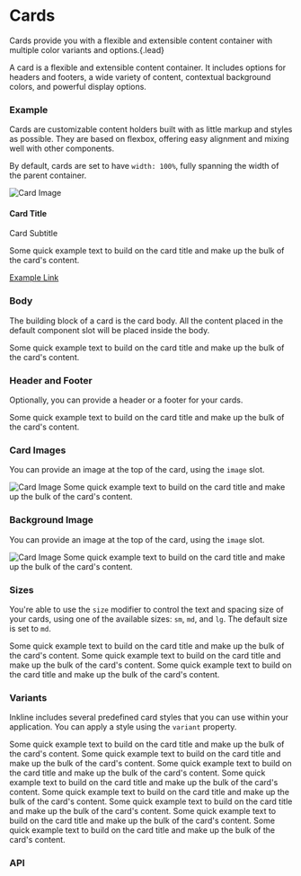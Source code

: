 # Cards
Cards provide you with a flexible and extensible content container with multiple color variants and options.{.lead}

A card is a flexible and extensible content container. It includes options for headers and footers, a wide variety of content, 
contextual background colors, and powerful display options. 

### Example
Cards are customizable content holders built with as little markup and styles as possible. 
They are based on flexbox, offering easy alignment and mixing well with other components. 

By default, cards are set to have `width: 100%`, fully spanning the width of the parent container. 

<i-code-preview title="Card Example" link="https://github.com/inkline/inkline/tree/master/src/components/Card">

<i-row>
    <i-column md="4">
        <i-card>
            <img slot="image" src="http://placehold.it/400x200" alt="Card Image" />
            <h4 class="title">Card Title</h4>
            <p class="subtitle">Card Subtitle</p>
            <p>
                Some quick example text to build on the card title and make up the bulk of the card's content.
            </p>
            <a class="link" href="http://inkline.io">Example Link</a>
        </i-card>
    </i-column>
</i-row>

<template slot="html">

~~~html
<i-card>
    <img slot="image" src="image.jpg" alt="Card Image" />
    <h4 class="title">Card Title</h4>
    <p class="subtitle">Card Subtitle</p>
    <p>
        Some quick example text to build on the card title and make up the bulk of the card's content.
    </p>
    <a class="link" href="http://inkline.io">Example Link</a>
</i-card>
~~~

</template>
</i-code-preview>

### Body
The building block of a card is the card body. All the content placed in the default component slot will be placed inside the body.

<i-code-preview title="Card Body" link="https://github.com/inkline/inkline/tree/master/src/components/Card">

<i-row>
    <i-column md="4">
        <i-card>
            Some quick example text to build on the card title and make up the bulk of the card's content.
        </i-card>
    </i-column>
</i-row>

<template slot="html">

~~~html
<i-card>
    Some quick example text to build on the card title and make up the bulk of the card's content.
</i-card>
~~~

</template>
</i-code-preview>

### Header and Footer
Optionally, you can provide a header or a footer for your cards.

<i-code-preview title="Card Header and Footer" link="https://github.com/inkline/inkline/tree/master/src/components/Card">

<i-row>
    <i-column md="4">
        <i-card>
            <template slot="header">Card Header</template>
            Some quick example text to build on the card title and make up the bulk of the card's content.
            <template slot="footer">Card Footer</template>
        </i-card>
    </i-column>
</i-row>

<template slot="html">

~~~html
<i-card>
    <template slot="header">Card Header</template>
    Some quick example text to build on the card title and make up the bulk of the card's content.
    <template slot="footer">Card Footer</template>
</i-card>
~~~

</template>
</i-code-preview>

### Card Images
You can provide an image at the top of the card, using the `image` slot.

<i-code-preview title="Card Image" link="https://github.com/inkline/inkline/tree/master/src/components/Card">

<i-row>
    <i-column md="4">
        <i-card>
            <img slot="image" src="http://placehold.it/400x200" alt="Card Image" />
            Some quick example text to build on the card title and make up the bulk of the card's content.
        </i-card>
    </i-column>
</i-row>

<template slot="html">

~~~html
<i-card>
    <img slot="image" src="image.jpg" alt="Card Image" />
    Some quick example text to build on the card title and make up the bulk of the card's content.
</i-card>
~~~

</template>
</i-code-preview>

### Background Image
You can provide an image at the top of the card, using the `image` slot.

<i-code-preview title="Card Background Image" link="https://github.com/inkline/inkline/tree/master/src/components/Card">

<i-row>
    <i-column md="4">
        <i-card>
            <img slot="image" src="http://placehold.it/400x200" alt="Card Image" />
            Some quick example text to build on the card title and make up the bulk of the card's content.
        </i-card>
    </i-column>
</i-row>

<template slot="html">

~~~html
<i-card>
    <img slot="image" src="image.jpg" alt="Card Image" />
    Some quick example text to build on the card title and make up the bulk of the card's content.
</i-card>
~~~

</template>
</i-code-preview>

### Sizes
You're able to use the `size` modifier to control the text and spacing size of your cards, using one of the available sizes: `sm`, `md`, and `lg`. 
The default size is set to `md`.

<i-code-preview title="Card Sizes" link="https://github.com/inkline/inkline/tree/master/src/components/Card">

<i-row>
    <i-column md="4">
        <i-card size="sm">
            Some quick example text to build on the card title and make up the bulk of the card's content.
        </i-card>
    </i-column>
    <i-column md="4">
        <i-card size="md">
            Some quick example text to build on the card title and make up the bulk of the card's content.
        </i-card>
    </i-column>
    <i-column md="4">
        <i-card size="lg">
            Some quick example text to build on the card title and make up the bulk of the card's content.
        </i-card>
    </i-column>
</i-row>

<template slot="html">

~~~html
<i-card size="sm">
    Some quick example text to build on the card title and make up the bulk of the card's content.
</i-card>
~~~
~~~html
<i-card size="md">
    Some quick example text to build on the card title and make up the bulk of the card's content.
</i-card>
~~~
~~~html
<i-card size="lg">
    Some quick example text to build on the card title and make up the bulk of the card's content.
</i-card>
~~~

</template>
</i-code-preview>

### Variants
Inkline includes several predefined card styles that you can use within your application. You can apply a style using the `variant` property.

<i-code-preview title="Card Variants" link="https://github.com/inkline/inkline/tree/master/src/components/Card">

<i-row class="_margin-bottom-1">
    <i-column md="4">
        <i-card variant="light">
            <template slot="header">Light Card</template>
            Some quick example text to build on the card title and make up the bulk of the card's content.
        </i-card>
    </i-column>
    <i-column md="4">
        <i-card variant="dark">
            <template slot="header">Dark Card</template>
            Some quick example text to build on the card title and make up the bulk of the card's content.
        </i-card>
    </i-column>
    <i-column md="4">
        <i-card variant="primary">
            <template slot="header">Primary Card</template>
            Some quick example text to build on the card title and make up the bulk of the card's content.
        </i-card>
    </i-column>
</i-row>

<i-row class="_margin-bottom-1">
    <i-column md="4">
        <i-card variant="secondary">
            <template slot="header">Secondary Card</template>
            Some quick example text to build on the card title and make up the bulk of the card's content.
        </i-card>
    </i-column>
    <i-column md="4">
        <i-card variant="success">
            <template slot="header">Success Card</template>
            Some quick example text to build on the card title and make up the bulk of the card's content.
        </i-card>
    </i-column>
    <i-column md="4">
        <i-card variant="danger">
            <template slot="header">Danger Card</template>
            Some quick example text to build on the card title and make up the bulk of the card's content.
        </i-card>
    </i-column>
</i-row>

<i-row>
    <i-column md="4">
        <i-card variant="warning">
            <template slot="header">Warning Card</template>
            Some quick example text to build on the card title and make up the bulk of the card's content.
        </i-card>
    </i-column>
    <i-column md="4">
        <i-card variant="info">
            <template slot="header">Info Card</template>
            Some quick example text to build on the card title and make up the bulk of the card's content.
        </i-card>
    </i-column>
</i-row>

<template slot="html">

~~~html
<i-card variant="light">
    <template slot="header">Light Card</template>
    Some quick example text to build on the card title and make up the bulk of the card's content.
</i-card>
~~~
~~~html
<i-card variant="dark">
    <template slot="header">Dark Card</template>
    Some quick example text to build on the card title and make up the bulk of the card's content.
</i-card>
~~~
~~~html
<i-card variant="primary">
    <template slot="header">Primary Card</template>
    Some quick example text to build on the card title and make up the bulk of the card's content.
</i-card>
~~~
~~~html
<i-card variant="secondary">
    <template slot="header">Secondary Card</template>
    Some quick example text to build on the card title and make up the bulk of the card's content.
</i-card>
~~~
~~~html
<i-card variant="success">
    <template slot="header">Success Card</template>
    Some quick example text to build on the card title and make up the bulk of the card's content.
</i-card>
~~~
~~~html
<i-card variant="danger">
    <template slot="header">Danger Card</template>
    Some quick example text to build on the card title and make up the bulk of the card's content.
</i-card>
~~~
~~~html
<i-card variant="warning">
    <template slot="header">Warning Card</template>
    Some quick example text to build on the card title and make up the bulk of the card's content.
</i-card>
~~~
~~~html
<i-card variant="info">
    <template slot="header">Info Card</template>
    Some quick example text to build on the card title and make up the bulk of the card's content.
</i-card>
~~~

</template>
</i-code-preview>


### API

<i-api-preview markup="i-card" title="Card API" expanded link="https://github.com/inkline/inkline/tree/master/src/components/Card">
    <template slot="props">
        <table class="table -bordered">
            <thead>
                <tr>
                    <th>Property</th>
                    <th>Description</th>
                    <th>Type</th>
                    <th>Accepted</th>
                    <th>Default</th>
                </tr>
            </thead>
            <tbody>
                <tr>
                    <td>size</td>
                    <td>Sets the size of the card component.</td>
                    <td><code>String</code></td>
                    <td><code>sm</code>, <code>md</code>, <code>lg</code></td>
                    <td><code>md</code></td>
                </tr>
                <tr>
                    <td>variant</td>
                    <td>Sets the color variant of the card component.</td>
                    <td><code>String</code></td>
                    <td><code>primary</code>, <code>secondary</code>, <code>light</code>, <code>dark</code>, <code>success</code>, <code>danger</code>, <code>warning</code>, <code>info</code></td>
                    <td><code>primary</code></td>
                </tr>
            </tbody>
        </table>
    </template>
    <template slot="slots">
        <table class="table -bordered _margin-bottom-0">
            <thead>
                <tr>
                    <th>Name</th>
                    <th>Description</th>
                </tr>
            </thead>
            <tbody>
                <tr>
                    <td>default</td>
                    <td>Slot for card default content.</td>
                </tr>
            </tbody>
        </table>
    </template>
</i-api-preview>